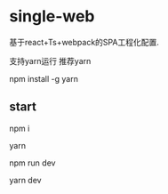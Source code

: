 # single-web
基于react+Ts+webpack的SPA工程化配置.

支持yarn运行 推荐yarn

npm install -g yarn

## start

npm i

yarn 

npm run dev

yarn dev